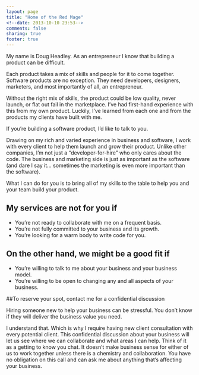 ```yaml
---
layout: page
title: "Home of the Red Mage"
<!--date: 2013-10-10 23:53-->
comments: false
sharing: true
footer: true
---
```

My name is Doug Headley. As an entrepreneur I know that building a product can be difficult. 

Each product takes a mix of skills and people for it to come together. Software products are no exception. They need developers, designers, marketers, and most importantly of all, an entrepreneur.

Without the right mix of skills, the product could be low quality, never launch, or flat out fail in the marketplace. I’ve had first-hand experience with this from my own product. Luckily, I’ve learned from each one and from the products my clients have built with me.

If you’re building a software product, I’d like to talk to you.

Drawing on my rich and varied experience in business and software, I work with every client to help them launch and grow their product. Unlike other companies, I’m not just a “developer-for-hire” who only cares about the code. The business and marketing side is just as important as the software (and dare I say it… sometimes the marketing is even more important than the software).

What I can do for you is to bring all of my skills to the table to help you and your team build your product.

## My services are not for you if

* You’re not ready to collaborate with me on a frequent basis.
* You’re not fully committed to your business and its growth.
* You’re looking for a warm body to write code for you.

## On the other hand, we might be a good fit if

* You’re willing to talk to me about your business and your business model.
* You’re willing to be open to changing any and all aspects of your business.

##To reserve your spot, contact me for a confidential discussion

Hiring someone new to help your business can be stressful. You don’t know if they will deliver the business value you need.

I understand that. Which is why I require having new client consultation with every potential client. This confidential discussion about your business will let us see where we can collaborate and what areas I can help. Think of it as a getting to know you chat. It doesn’t make business sense for either of us to work together unless there is a chemistry and collaboration. You have no obligation on this call and can ask me about anything that’s affecting your business.

